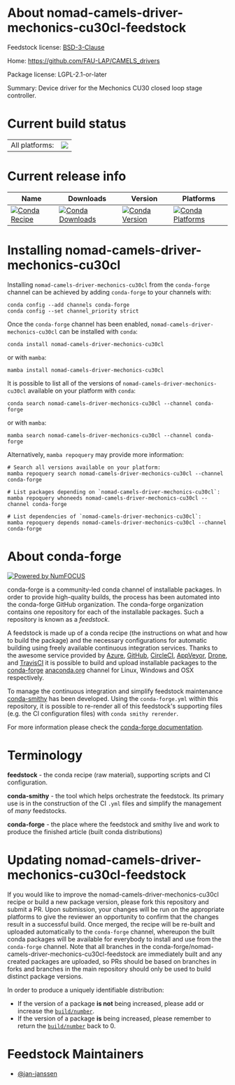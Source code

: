 About nomad-camels-driver-mechonics-cu30cl-feedstock
====================================================

Feedstock license: [BSD-3-Clause](https://github.com/conda-forge/nomad-camels-driver-mechonics-cu30cl-feedstock/blob/main/LICENSE.txt)

Home: https://github.com/FAU-LAP/CAMELS_drivers

Package license: LGPL-2.1-or-later

Summary: Device driver for the Mechonics CU30 closed loop stage controller.

Current build status
====================


<table><tr><td>All platforms:</td>
    <td>
      <a href="https://dev.azure.com/conda-forge/feedstock-builds/_build/latest?definitionId=20833&branchName=main">
        <img src="https://dev.azure.com/conda-forge/feedstock-builds/_apis/build/status/nomad-camels-driver-mechonics-cu30cl-feedstock?branchName=main">
      </a>
    </td>
  </tr>
</table>

Current release info
====================

| Name | Downloads | Version | Platforms |
| --- | --- | --- | --- |
| [![Conda Recipe](https://img.shields.io/badge/recipe-nomad--camels--driver--mechonics--cu30cl-green.svg)](https://anaconda.org/conda-forge/nomad-camels-driver-mechonics-cu30cl) | [![Conda Downloads](https://img.shields.io/conda/dn/conda-forge/nomad-camels-driver-mechonics-cu30cl.svg)](https://anaconda.org/conda-forge/nomad-camels-driver-mechonics-cu30cl) | [![Conda Version](https://img.shields.io/conda/vn/conda-forge/nomad-camels-driver-mechonics-cu30cl.svg)](https://anaconda.org/conda-forge/nomad-camels-driver-mechonics-cu30cl) | [![Conda Platforms](https://img.shields.io/conda/pn/conda-forge/nomad-camels-driver-mechonics-cu30cl.svg)](https://anaconda.org/conda-forge/nomad-camels-driver-mechonics-cu30cl) |

Installing nomad-camels-driver-mechonics-cu30cl
===============================================

Installing `nomad-camels-driver-mechonics-cu30cl` from the `conda-forge` channel can be achieved by adding `conda-forge` to your channels with:

```
conda config --add channels conda-forge
conda config --set channel_priority strict
```

Once the `conda-forge` channel has been enabled, `nomad-camels-driver-mechonics-cu30cl` can be installed with `conda`:

```
conda install nomad-camels-driver-mechonics-cu30cl
```

or with `mamba`:

```
mamba install nomad-camels-driver-mechonics-cu30cl
```

It is possible to list all of the versions of `nomad-camels-driver-mechonics-cu30cl` available on your platform with `conda`:

```
conda search nomad-camels-driver-mechonics-cu30cl --channel conda-forge
```

or with `mamba`:

```
mamba search nomad-camels-driver-mechonics-cu30cl --channel conda-forge
```

Alternatively, `mamba repoquery` may provide more information:

```
# Search all versions available on your platform:
mamba repoquery search nomad-camels-driver-mechonics-cu30cl --channel conda-forge

# List packages depending on `nomad-camels-driver-mechonics-cu30cl`:
mamba repoquery whoneeds nomad-camels-driver-mechonics-cu30cl --channel conda-forge

# List dependencies of `nomad-camels-driver-mechonics-cu30cl`:
mamba repoquery depends nomad-camels-driver-mechonics-cu30cl --channel conda-forge
```


About conda-forge
=================

[![Powered by
NumFOCUS](https://img.shields.io/badge/powered%20by-NumFOCUS-orange.svg?style=flat&colorA=E1523D&colorB=007D8A)](https://numfocus.org)

conda-forge is a community-led conda channel of installable packages.
In order to provide high-quality builds, the process has been automated into the
conda-forge GitHub organization. The conda-forge organization contains one repository
for each of the installable packages. Such a repository is known as a *feedstock*.

A feedstock is made up of a conda recipe (the instructions on what and how to build
the package) and the necessary configurations for automatic building using freely
available continuous integration services. Thanks to the awesome service provided by
[Azure](https://azure.microsoft.com/en-us/services/devops/), [GitHub](https://github.com/),
[CircleCI](https://circleci.com/), [AppVeyor](https://www.appveyor.com/),
[Drone](https://cloud.drone.io/welcome), and [TravisCI](https://travis-ci.com/)
it is possible to build and upload installable packages to the
[conda-forge](https://anaconda.org/conda-forge) [anaconda.org](https://anaconda.org/)
channel for Linux, Windows and OSX respectively.

To manage the continuous integration and simplify feedstock maintenance
[conda-smithy](https://github.com/conda-forge/conda-smithy) has been developed.
Using the ``conda-forge.yml`` within this repository, it is possible to re-render all of
this feedstock's supporting files (e.g. the CI configuration files) with ``conda smithy rerender``.

For more information please check the [conda-forge documentation](https://conda-forge.org/docs/).

Terminology
===========

**feedstock** - the conda recipe (raw material), supporting scripts and CI configuration.

**conda-smithy** - the tool which helps orchestrate the feedstock.
                   Its primary use is in the construction of the CI ``.yml`` files
                   and simplify the management of *many* feedstocks.

**conda-forge** - the place where the feedstock and smithy live and work to
                  produce the finished article (built conda distributions)


Updating nomad-camels-driver-mechonics-cu30cl-feedstock
=======================================================

If you would like to improve the nomad-camels-driver-mechonics-cu30cl recipe or build a new
package version, please fork this repository and submit a PR. Upon submission,
your changes will be run on the appropriate platforms to give the reviewer an
opportunity to confirm that the changes result in a successful build. Once
merged, the recipe will be re-built and uploaded automatically to the
`conda-forge` channel, whereupon the built conda packages will be available for
everybody to install and use from the `conda-forge` channel.
Note that all branches in the conda-forge/nomad-camels-driver-mechonics-cu30cl-feedstock are
immediately built and any created packages are uploaded, so PRs should be based
on branches in forks and branches in the main repository should only be used to
build distinct package versions.

In order to produce a uniquely identifiable distribution:
 * If the version of a package **is not** being increased, please add or increase
   the [``build/number``](https://docs.conda.io/projects/conda-build/en/latest/resources/define-metadata.html#build-number-and-string).
 * If the version of a package **is** being increased, please remember to return
   the [``build/number``](https://docs.conda.io/projects/conda-build/en/latest/resources/define-metadata.html#build-number-and-string)
   back to 0.

Feedstock Maintainers
=====================

* [@jan-janssen](https://github.com/jan-janssen/)

